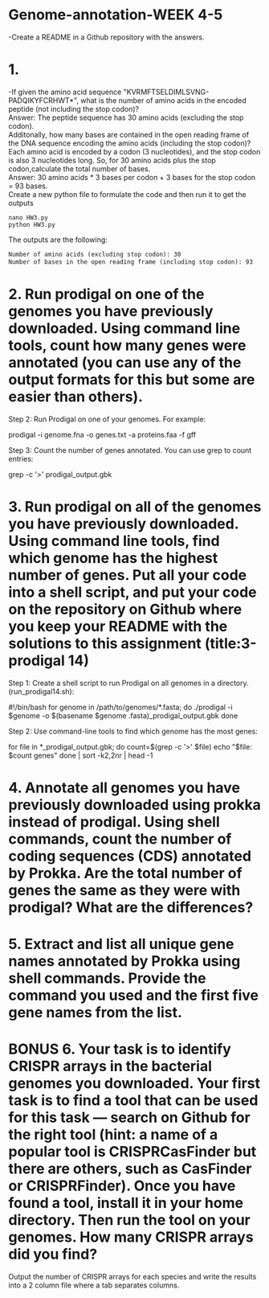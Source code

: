 # Genome-annotation-WEEK 4-5
-Create a README in a Github repository with the answers.

# 1. 
-If given the amino acid sequence "KVRMFTSELDIMLSVNG-PADQIKYFCRHWT*", what is the number of amino acids in the encoded peptide (not including the stop codon)?    
Answer: The peptide sequence has 30 amino acids (excluding the stop codon).    
Additonally, how many bases are contained in the open reading frame of the DNA sequence encoding the amino acids (including the stop codon)?    
Each amino acid is encoded by a codon (3 nucleotides), and the stop codon is also 3 nucleotides long. So, for 30 amino acids plus the stop codon,calculate the total number of bases.    
Answer: 30 amino acids * 3 bases per codon + 3 bases for the stop codon = 93 bases.    
Create a new python file to formulate the code and then run it to get the outputs    
```
nano HW3.py
python HW3.py
```
The outputs are the following:

```markdown
Number of amino acids (excluding stop codon): 30
Number of bases in the open reading frame (including stop codon): 93
```

# 2. Run prodigal on one of the genomes you have previously downloaded. Using command line tools, count how many genes were annotated (you can use any of the output formats for this but some are easier than others).

Step 2: Run Prodigal on one of your genomes. For example:

prodigal -i genome.fna -o genes.txt -a proteins.faa -f gff

Step 3: Count the number of genes annotated. You can use grep to count entries:

grep -c '>' prodigal_output.gbk

# 3. Run prodigal on all of the genomes you have previously downloaded. Using command line tools, find which genome has the highest number of genes. Put all your code into a shell script, and put your code on the repository on Github where you keep your README with the solutions to this assignment (title:3-prodigal 14)

Step 1: Create a shell script to run Prodigal on all genomes in a directory. (run_prodigal14.sh):

#!/bin/bash
for genome in /path/to/genomes/*.fasta; do
    ./prodigal -i $genome -o $(basename $genome .fasta)_prodigal_output.gbk
done

Step 2: Use command-line tools to find which genome has the most genes:


for file in *_prodigal_output.gbk; do
    count=$(grep -c '>' $file)
    echo "$file: $count genes"
done | sort -k2,2nr | head -1

# 4. Annotate all genomes you have previously downloaded using prokka instead of prodigal. Using shell commands, count the number of coding sequences (CDS) annotated by Prokka. Are the total number of genes the same as they were with prodigal? What are the differences?


# 5. Extract and list all unique gene names annotated by Prokka using shell commands. Provide the command you used and the first five gene names from the list.


# BONUS 6. Your task is to identify CRISPR arrays in the bacterial genomes you downloaded. Your first task is to find a tool that can be used for this task — search on Github for the right tool (hint: a name of a popular tool is CRISPRCasFinder but there are others, such as CasFinder or CRISPRFinder). Once you have found a tool, install it in your home directory. Then run the tool on your genomes. How many CRISPR arrays did you find?
Output the number of CRISPR arrays for each species and write the results into a 2 column file where a tab separates columns.


